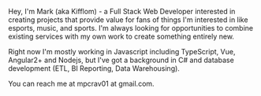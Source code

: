 <!---
markflm/markflm is a ✨ special ✨ repository because its `README.md` (this file) appears on your GitHub profile.
You can click the Preview link to take a look at your changes.
--->

Hey, I'm Mark (aka Kifflom) - a Full Stack Web Developer interested in creating projects that provide value for fans of things I'm interested in like esports, music, and sports.
I'm always looking for opportunities to combine existing services with my own work to create something entirely new.

Right now I'm mostly working in Javascript including TypeScript, Vue, Angular2+ and Nodejs, but I've got a background in C# and database development (ETL, BI Reporting, Data Warehousing). 


You can reach me at mpcrav01 at gmail.com.
